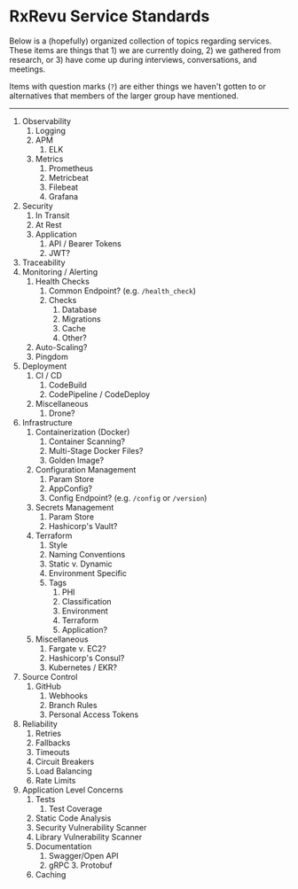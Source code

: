 # RxRevu Service Standards

Below is a (hopefully) organized collection of topics regarding services. These items are things that 1) we are currently doing, 2) we gathered from research, or 3) have come up during interviews, conversations, and meetings.

Items with question marks (`?`) are either things we haven't gotten to or alternatives that members of the larger group have mentioned.

---

1. Observability
    1. Logging
    2. APM
        1. ELK
    3. Metrics
        1. Prometheus
        2. Metricbeat
        3. Filebeat
        4. Grafana
2. Security
    1. In Transit
    2. At Rest
    3. Application
        1. API / Bearer Tokens
        2. JWT?
3. Traceability
4. Monitoring / Alerting
    1. Health Checks
        1. Common Endpoint? (e.g. `/health_check`)
        2. Checks
            1. Database
            2. Migrations
            3. Cache
            4. Other?
    2. Auto-Scaling?
    3. Pingdom
5. Deployment
    1. CI / CD
        1. CodeBuild
        2. CodePipeline / CodeDeploy
    2. Miscellaneous
        1. Drone?
6. Infrastructure
    1. Containerization (Docker)
        1. Container Scanning?
        2. Multi-Stage Docker Files?
        3. Golden Image?
    2. Configuration Management
        1. Param Store
        2. AppConfig?
        3. Config Endpoint? (e.g. `/config` or `/version`)
    3. Secrets Management
        1. Param Store
        2. Hashicorp's Vault?
    4. Terraform
        1. Style
        2. Naming Conventions
        3. Static v. Dynamic
        4. Environment Specific
        5. Tags
            1. PHI
            2. Classification
            3. Environment
            4. Terraform
            5. Application?
    5. Miscellaneous
        1. Fargate v. EC2?
        2. Hashicorp's Consul?
        3. Kubernetes / EKR?
6. Source Control
    1. GitHub
        1. Webhooks
        2. Branch Rules
        3. Personal Access Tokens
7. Reliability
    1. Retries
    2. Fallbacks
    3. Timeouts
    4. Circuit Breakers
    5. Load Balancing
    6. Rate Limits
8. Application Level Concerns
    1. Tests
        1. Test Coverage
    2. Static Code Analysis
    3. Security Vulnerability Scanner
    4. Library Vulnerability Scanner
    5. Documentation
        1. Swagger/Open API
        2. gRPC
            3. Protobuf
    6. Caching
